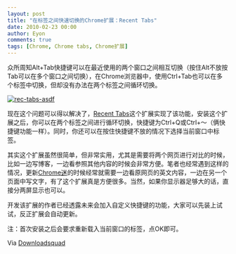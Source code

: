 ```yaml
---
layout: post
title: "在标签之间快速切换的Chrome扩展：Recent Tabs"
date: 2010-02-23 00:00
author: Eyon
comments: true
tags: [Chrome, Chrome tabs, Chrome扩展]
---
```

众所周知Alt+Tab快捷键可以在最近使用的两个窗口之间相互切换（按住Alt不放按Tab可以在多个窗口之间切换），在Chrome浏览器中，使用Ctrl+Tab也可以在多个标签中切换，但却没有办法在两个标签之间循环切换。

<a href="http://img.chromi.org/2010/02/rec-tabs-asdf.jpg">![](http://img.chromi.org/2010/02/rec-tabs-asdf.jpg "rec-tabs-asdf")</a>

现在这个问题可以得以解决了，[Recent Tabs](https://chrome.google.com/extensions/detail/ocllfmhjhfmogablefmibmjcodggknml?hl=en-us)这个扩展实现了该功能，安装这个扩展之后，你可以在两个标签之间进行循环切换，快捷键为Ctrl+Q或Ctrl+～（俩快捷键功能一样）。同时，你还可以在按住快捷键不放的情况下选择当前窗口中标签。

其实这个扩展虽然很简单，但非常实用，尤其是需要将两个网页进行对比的时候，比如一边写博客，一边看参照其他内容的时候会非常方便。笔者也经常遇到这样的情况，更新[Chrome迷](http://www.chromi.org/)的时候经常就需要一边看原网页的英文内容，一边在另一个页面中写文字，有了这个扩展真是方便很多。当然，如果你显示器足够大的话，直接分两屏显示也可以。<!--more-->

开发该扩展的作者已经透露未来会加入自定义快捷键的功能，大家可以先装上试试，反正扩展会自动更新。

注：首次安装之后会要求重新载入当前窗口的标签，点OK即可。

Via [Downloadsquad](http://www.downloadsquad.com/2010/02/22/recent-tabs-extension-for-google-chrome-speeds-tab-switching/)
